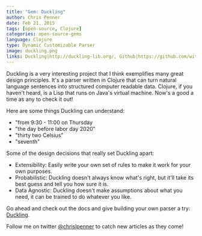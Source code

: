 ```yaml
---
title: "Gem: Duckling"
author: Chris Penner
date: Feb 21, 2015
tags: [open-source, Clojure]
categories: open-source-gems
language: Clojure
type: Dynamic Customizable Parser
image: duckling.png
links: Duckling|http://duckling-lib.org/, Github|https://github.com/wit-ai/duckling
---
```


Duckling is a very interesting project that I think exemplifies many great
design principles. It's a parser written in Clojure that can turn natural
language sentences into structured computer readable data. Clojure, if you
haven't heard, is a Lisp that runs on Java's virtual machine. Now's a good a
time as any to check it out!

Here are some things Duckling can understand:

* "from 9:30 - 11:00 on Thursday
* "the day before labor day 2020"
* "thirty two Celsius"
* "seventh"

Some of the design decisions that really set Duckling apart:

* Extensibility: Easily write your own set of rules to make it work for your own purposes.
* Probabilistic: Duckling doesn't always know what's right, but it'll take its
    best guess and tell you how sure it is.
* Data Agnostic: Duckling doesn't make assumptions about what you need, it can
    be trained to do whatever you like.

Go ahead and check out the docs and give building your own parser a try:
[Duckling](http://duckling-lib.org/ ).

Follow me on twitter [@chrislpenner](http://www.twitter.com/chrislpenner) to catch new articles as they come!
